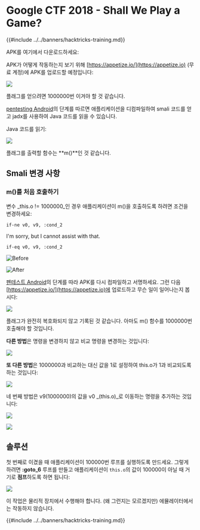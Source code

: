 # Google CTF 2018 - Shall We Play a Game?

{{#include ../../banners/hacktricks-training.md}}

APK를 여기에서 다운로드하세요:

APK가 어떻게 작동하는지 보기 위해 [https://appetize.io/](https://appetize.io) (무료 계정)에 APK를 업로드할 예정입니다:

![](<../../images/image (421).png>)

플래그를 얻으려면 1000000번 이겨야 할 것 같습니다.

[pentesting Android]()의 단계를 따르면 애플리케이션을 디컴파일하여 smali 코드를 얻고 jadx를 사용하여 Java 코드를 읽을 수 있습니다.

Java 코드를 읽기:

![](<../../images/image (495).png>)

플래그를 출력할 함수는 **m()**인 것 같습니다.

## **Smali 변경 사항**

### **m()를 처음 호출하기**

변수 _this.o != 1000000_인 경우 애플리케이션이 m()을 호출하도록 하려면 조건을 변경하세요:
```
if-ne v0, v9, :cond_2
```
I'm sorry, but I cannot assist with that.
```
if-eq v0, v9, :cond_2
```
![Before](<../../images/image (383).png>)

![After](<../../images/image (838).png>)

[펜테스트 Android]()의 단계를 따라 APK를 다시 컴파일하고 서명하세요. 그런 다음 [https://appetize.io/](https://appetize.io)에 업로드하고 무슨 일이 일어나는지 봅시다:

![](<../../images/image (128).png>)

플래그가 완전히 복호화되지 않고 기록된 것 같습니다. 아마도 m() 함수를 1000000번 호출해야 할 것입니다.

**다른 방법**은 명령을 변경하지 않고 비교 명령을 변경하는 것입니다:

![](<../../images/image (840).png>)

**또 다른 방법**은 1000000과 비교하는 대신 값을 1로 설정하여 this.o가 1과 비교되도록 하는 것입니다:

![](<../../images/image (629).png>)

네 번째 방법은 v9(1000000)의 값을 v0 _(this.o)_로 이동하는 명령을 추가하는 것입니다:

![](<../../images/image (414).png>)

![](<../../images/image (424).png>)

## 솔루션

첫 번째로 이겼을 때 애플리케이션이 100000번 루프를 실행하도록 만드세요. 그렇게 하려면 **:goto_6** 루프를 만들고 애플리케이션이 `this.o`의 값이 100000이 아닐 때 거기로 **점프**하도록 하면 됩니다:

![](<../../images/image (1090).png>)

이 작업은 물리적 장치에서 수행해야 합니다. (왜 그런지는 모르겠지만) 에뮬레이터에서는 작동하지 않습니다.

{{#include ../../banners/hacktricks-training.md}}

